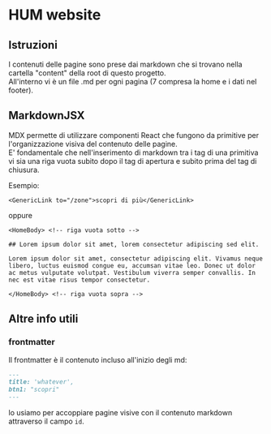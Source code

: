 # HUM website

## Istruzioni

I contenuti delle pagine sono prese dai markdown che si trovano nella cartella "content" della root di questo progetto.<br/>
All'interno vi è un file .md per ogni pagina (7 compresa la home e i dati nel footer).<br/>

## MarkdownJSX

MDX permette di utilizzare componenti React che fungono da primitive per l'organizzazione visiva del contenuto delle pagine.<br/>
E' fondamentale che nell'inserimento di markdown tra i tag di una primitiva vi sia una riga vuota subito dopo il tag di apertura e subito prima del tag di chiusura.

Esempio:

```JSX
<GenericLink to="/zone">scopri di più</GenericLink>
```

oppure

```JSX
<HomeBody> <!-- riga vuota sotto -->

## Lorem ipsum dolor sit amet, lorem consectetur adipiscing sed elit.

Lorem ipsum dolor sit amet, consectetur adipiscing elit. Vivamus neque libero, luctus euismod congue eu, accumsan vitae leo. Donec ut dolor ac metus vulputate volutpat. Vestibulum viverra semper convallis. In nec est vitae risus tempor consectetur.

</HomeBody> <!-- riga vuota sopra -->
```

## Altre info utili

### frontmatter

Il frontmatter è il contenuto incluso all'inizio degli md:

```md
---
title: 'whatever',
btn1: "scopri"
---
```

lo usiamo per accoppiare pagine visive con il contenuto markdown attraverso il campo `id`.
